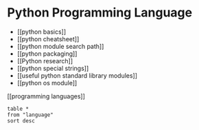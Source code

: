 # Python Programming Language

- [[python basics]]
- [[python cheatsheet]]
- [[python module search path]]
- [[python packaging]]
- [[Python research]]
- [[python special strings]]
- [[useful python standard library modules]]
- [[python os module]]

[[programming languages]]

```dataview
table *
from "language"
sort desc
```
